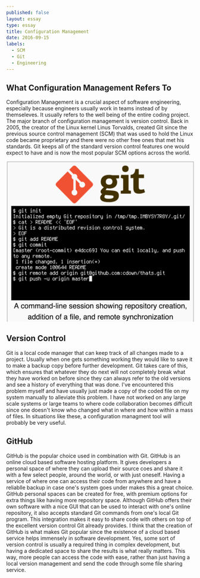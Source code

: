 ```yaml
---
published: false
layout: essay
type: essay
title: Configuration Management
date: 2016-09-15
labels:
  - SCM
  - Git
  - Engineering
---
```

## What Configuration Management Refers To
Configuration Management is a crucial aspect of software engineering, especially because engineers usually work in teams instead of by themseleves. It usually refers to the well being of the entire coding project. The major branch of configuration management is version control. Back in 2005, the creator of the Linux kernel Linus Torvalds, created Git since the previous source control management (SCM) that was used to hold the Linux code became proprietary and there were no other free ones that met his standards. Git keeps all of the standard version control features one would expect to have and is now the most popular SCM options across the world.

<img class = "ui centered image" src = "/images/git.png"> <br>

## Version Control
Git is a local code manager that can keep track of all changes made to a project. Usually when one gets something working they would like to save it to make a backup copy before further development. Git takes care of this, which ensures that whatever they do next will not completely break what they have worked on before since they can always refer to the old versions and see a history of everything that was done. I've encountered this problem myself and have usually just made a copy of the coded file on my system manually to alleviate this problem. I have not worked on any large scale systems or large teams to where code collaboration becomes difficult since one doesn't know who changed what in where and how within a mass of files. In situations like these, a configuration managment tool will probably be very useful.

## GitHub
GitHub is the popular choice used in combination with Git. GitHub is an online cloud based software hosting platform. It gives developers a personal space of where they can upload their source coes and share it with a few select people, around the world, or with just oneself. Having a service of where one can access their code from anywhere and have a reliablle backup in case one's system goes under makes this a great choice. GitHub personal spaces can be created for free, with premium options for extra things like having more repository space. Although GitHub offers their own software with a nice GUI that can be used to interact with one's online repository, it also accepts standard Git commands from one's local Git program. This integration makes it easy to share code with others on top of the excellent version control Git already provides. I think that the creation of GitHub is what makes Git popular since the existence of a cloud based service helps immensely in software development. Yes, some sort of version control is usually a required thing in complex development, but having a dedicated space to share the results is what really matters. This way, more people can access the code with ease, rather than just having a local version management and send the code through some file sharing service.



